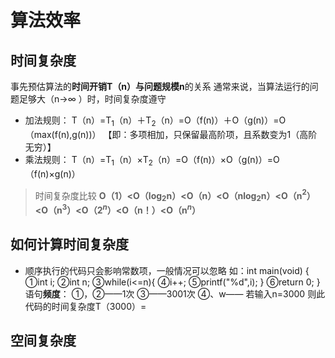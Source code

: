 

# 算法效率
## 时间复杂度
事先预估算法的**时间开销T（n）**与**问题规模n**的关系
通常来说，当算法运行的问题足够大（n→$\infty$ ）时，时间复杂度遵守
- 加法规则：
 T（n）=T$_1$（n）＋T$_2$（n）=O（f(n)）＋O（g(n)）=O（max(f(n),g(n))）
【即：多项相加，只保留最高阶项，且系数变为1（高阶无穷）】
- 乘法规则：
T（n）=T$_1$（n）$×$T$_2$（n）=O（f(n)）×O（g(n)）=O（f(n)×g(n)）

>时间复杂度比较
>**O（1）<O（log$_2$n）<O（n）<O（nlog$_2$n）<O（n$^2$）<O（n$^3$）<O（2$^n$）<O（n！）<O（n$^n$）**

## 如何计算时间复杂度
- 顺序执行的代码只会影响常数项，一般情况可以忽略
如：int main(void)
{
①int i;
②int n;
③while(i<=n){
④i++;
⑤printf("%d",i);
}
⑥return 0;
}
语句**频度**：
①，②——1次
③——3001次
④、w——
若输入n=3000
则此代码的时间复杂度T（3000）=


## 空间复杂度

<!--stackedit_data:
eyJoaXN0b3J5IjpbLTE0MTE1MDM0MywxMTkzMzk0MDgyLC05OD
YwNTE4MjFdfQ==
-->